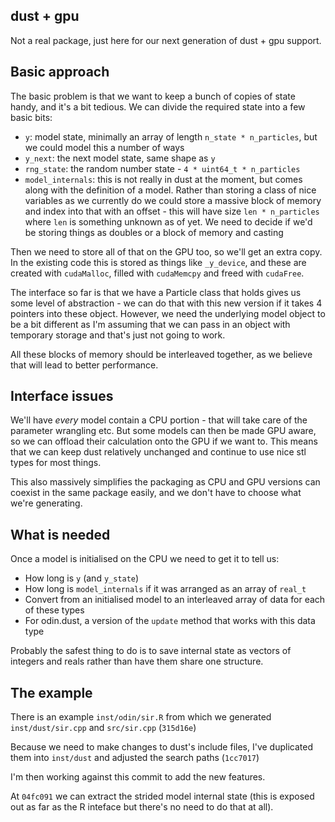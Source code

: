 ## dust + gpu

Not a real package, just here for our next generation of dust + gpu support.

## Basic approach

The basic problem is that we want to keep a bunch of copies of state handy, and it's a bit tedious. We can divide the required state into a few basic bits:

* `y`: model state, minimally an array of length `n_state * n_particles`, but we could model this a number of ways
* `y_next`: the next model state, same shape as `y`
* `rng_state`: the random number state - `4 * uint64_t * n_particles`
* `model_internals`: this is not really in dust at the moment, but comes along with the definition of a model. Rather than storing a class of nice variables as we currently do we could store a massive block of memory and index into that with an offset - this will have size `len * n_particles` where `len` is something unknown as of yet. We need to decide if we'd be storing things as doubles or a block of memory and casting

Then we need to store all of that on the GPU too, so we'll get an extra copy. In the existing code this is stored as things like `_y_device`, and these are created with `cudaMalloc`, filled with `cudaMemcpy` and freed with `cudaFree`.

The interface so far is that we have a Particle class that holds gives us some level of abstraction - we can do that with this new version if it takes 4 pointers into these object. However, we need the underlying model object to be a bit different as I'm assuming that we can pass in an object with temporary storage and that's just not going to work.

All these blocks of memory should be interleaved together, as we believe that will lead to better performance.

## Interface issues

We'll have *every* model contain a CPU portion - that will take care of the parameter wrangling etc. But some models can then be made GPU aware, so we can offload their calculation onto the GPU if we want to. This means that we can keep dust relatively unchanged and continue to use nice stl types for most things.

This also massively simplifies the packaging as CPU and GPU versions can coexist in the same package easily, and we don't have to choose what we're generating.

## What is needed

Once a model is initialised on the CPU we need to get it to tell us:

* How long is `y` (and `y_state`)
* How long is `model_internals` if it was arranged as an array of `real_t`
* Convert from an initialised model to an interleaved array of data for each of these types
* For odin.dust, a version of the `update` method that works with this data type

Probably the safest thing to do is to save internal state as vectors of integers and reals rather than have them share one structure.

## The example

There is an example `inst/odin/sir.R` from which we generated `inst/dust/sir.cpp` and `src/sir.cpp` (`315d16e`)

Because we need to make changes to dust's include files, I've duplicated them into `inst/dust` and adjusted the search paths (`1cc7017`)

I'm then working against this commit to add the new features.

At `04fc091` we can extract the strided model internal state (this is exposed out as far as the R inteface but there's no need to do that at all).

